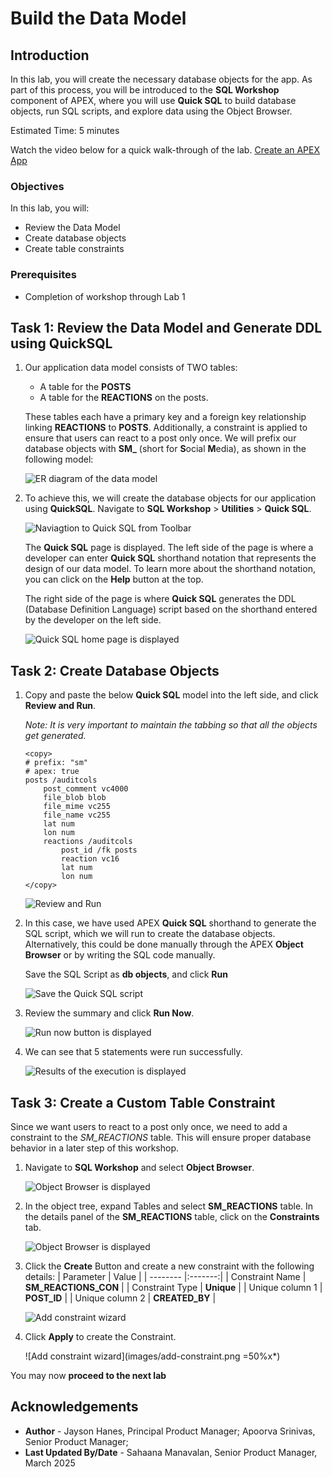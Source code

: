# Build the Data Model

## Introduction

In this lab, you will create the necessary database objects for the app. As part of this process, you will be introduced to the **SQL Workshop** component of APEX, where you will use  **Quick SQL** to build database objects, run SQL scripts, and explore data using the Object Browser.

Estimated Time: 5 minutes

Watch the video below for a quick walk-through of the lab.
[Create an APEX App](videohub:1_i2wy8qzr)

### Objectives

In this lab, you will:

- Review the Data Model
- Create database objects
- Create table constraints

### Prerequisites

- Completion of workshop through Lab 1

## Task 1: Review the Data Model and Generate DDL using QuickSQL

1. Our application data model consists of TWO tables:
    - A table for the **POSTS**
    - A table for the **REACTIONS** on the posts.

    These tables each have a primary key and a foreign key relationship linking **REACTIONS** to **POSTS**.
    Additionally, a constraint is applied to ensure that users can react to a post only once. We will prefix our database objects with **SM\_** (short for **S**ocial **M**edia), as shown in the following model:

    ![ER diagram of the data model](images/data-model.png "")

2. To achieve this, we will create the database objects for our application using **QuickSQL**. Navigate to **SQL Workshop** > **Utilities** > **Quick SQL**.

    ![Naviagtion to Quick SQL from Toolbar](images/navigate-quick-sql.png "")

    The **Quick SQL** page is displayed.
    The left side of the page is where a developer can enter **Quick SQL** shorthand notation that represents the design of our data model. To learn more about the shorthand notation, you can click on the **Help** button at the top.

    The right side of the page is where **Quick SQL** generates the DDL (Database Definition Language) script based on the shorthand entered by the developer on the left side.

   ![Quick SQL home page is displayed](images/quick-sql.png "")

## Task 2: Create Database Objects

1. Copy and paste the below **Quick SQL** model into the left side, and click **Review and Run**.

    *Note: It is very important to maintain the tabbing so that all the objects get generated.*

    ```
    <copy>
    # prefix: "sm"
    # apex: true
    posts /auditcols
        post_comment vc4000
        file_blob blob
        file_mime vc255
        file_name vc255
        lat num
        lon num
        reactions /auditcols
            post_id /fk posts
            reaction vc16
            lat num
            lon num
    </copy>
    ```

    ![Review and Run](images/review-run.png "")

2. In this case, we have used APEX **Quick SQL** shorthand to generate the SQL script, which we will run to create the database objects. Alternatively, this could be done manually through the APEX **Object Browser** or by writing the SQL code manually.

    Save the SQL Script as **db objects**, and click **Run**

    ![Save the Quick SQL script](images/save-quick-sql.png "")

3. Review the summary and click **Run Now**.

    ![Run now button is displayed](images/run-now.png)

4. We can see that 5 statements were run successfully.

    ![Results of the execution is displayed](images/sql-processed.png)

## Task 3: Create a Custom Table Constraint

Since we want users to react to a post only once, we need to add a constraint to the *SM_REACTIONS* table. This will ensure proper database behavior in a later step of this workshop.

1. Navigate to **SQL Workshop** and select **Object Browser**.

    ![Object Browser is displayed](images/nav-sql.png)

2. In the object tree, expand Tables and select **SM\_REACTIONS** table. In the details panel of the **SM\_REACTIONS** table, click on the **Constraints** tab.

    ![Object Browser is displayed](images/nav-object-browser.png)

3. Click the **Create** Button and create a new constraint with the following details:
    | Parameter | Value |
    | -------- |:-------:|
    | Constraint Name | **SM\_REACTIONS\_CON** |
    | Constraint Type | **Unique** |
    | Unique column 1 | **POST_ID** |
    | Unique column 2 | **CREATED_BY** |

    ![Add constraint wizard](images/add-constraint1.png)

4. Click **Apply** to create the Constraint.

    ![Add constraint wizard](images/add-constraint.png =50%x*)

You may now **proceed to the next lab**

## Acknowledgements

- **Author** - Jayson Hanes, Principal Product Manager; Apoorva Srinivas, Senior Product Manager;
- **Last Updated By/Date** - Sahaana Manavalan, Senior Product Manager, March 2025
